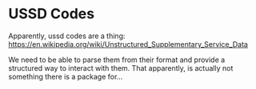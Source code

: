 # USSD Codes

Apparently, ussd codes are a thing: https://en.wikipedia.org/wiki/Unstructured_Supplementary_Service_Data

We need to be able to parse them from their format and provide a structured
way to interact with them. That apparently, is actually not something there is a 
package for...
